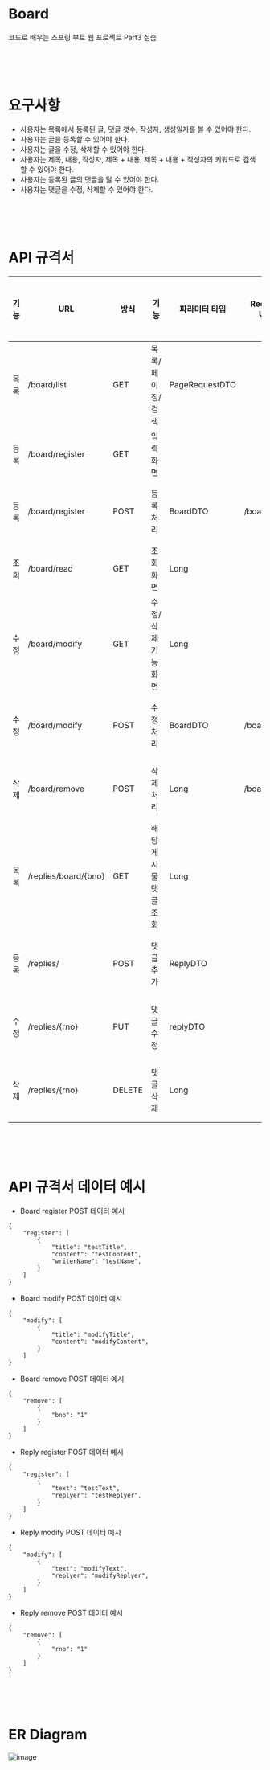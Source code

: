 # Board
코드로 배우는 스프링 부트 웹 프로젝트 Part3 실습

</br></br></br>

# 요구사항
* 사용자는 목록에서 등록된 글, 댓글 갯수, 작성자, 생성일자를 볼 수 있어야 한다.
* 사용자는 글을 등록할 수 있어야 한다.
* 사용자는 글을 수정, 삭제할 수 있어야 한다.
* 사용자는 제목, 내용, 작성자, 제목 + 내용, 제목 + 내용 + 작성자의 키워드로 검색할 수 있어야 한다.
* 사용자는 등록된 글의 댓글을 달 수 있어야 한다.
* 사용자는 댓글을 수정, 삭제할 수 있어야 한다.

</br></br></br>

# API 규격서
| 기능 | URL | 방식 | 기능 | 파라미터 타입 | Redirect URL | 데이터 예시 |
| ------------- | --------- | ------------- | ------------- | ------------- | ------------- | -------------- |
| 목록 | /board/list | GET  | 목록/페이징/검색  | PageRequestDTO | | |
| 등록 | /board/register | GET | 입력 화면 | | | |
| 등록 | /board/register | POST | 등록 처리 | BoardDTO | /board/list | [데이터 예시](#API-규격서-데이터-예시) |
| 조회 | /board/read | GET | 조회 화면 | Long | | |
| 수정 | /board/modify | GET | 수정/삭제 기능 화면 | Long | | |
| 수정 | /board/modify | POST | 수정 처리 | BoardDTO | /board/read | [데이터 예시](#API-규격서-데이터-예시) |
| 삭제 | /board/remove | POST | 삭제 처리 | Long | /board/list | [데이터 예시](#API-규격서-데이터-예시) |
| 목록 | /replies/board/{bno} | GET | 해당 게시물 댓글 조회 | Long | | |
| 등록 | /replies/ | POST | 댓글 추가 | ReplyDTO | | [데이터 예시](#API-규격서-데이터-예시) |
| 수정 | /replies/{rno} | PUT | 댓글 수정 | replyDTO | | [데이터 예시](#API-규격서-데이터-예시) |
| 삭제 | /replies/{rno} | DELETE | 댓글 삭제 | Long | | [데이터 예시](#API-규격서-데이터-예시) |


</br></br></br>

# API 규격서 데이터 예시
* Board register POST 데이터 예시
```
{
    "register": [
        {
            "title": "testTitle",
            "content": "testContent",
            "writerName": "testName",
        }
    ]
}
```
* Board modify POST 데이터 예시
```
{
    "modify": [
        {
            "title": "modifyTitle",
            "content": "modifyContent",
        }
    ]
}
```
* Board remove POST 데이터 예시
```
{
    "remove": [
        {
            "bno": "1"
        }
    ]
}
```
* Reply register POST 데이터 예시
```
{
    "register": [
        {
            "text": "testText",
            "replyer": "testReplyer",
        }
    ]
}
```
* Reply modify POST 데이터 예시
```
{
    "modify": [
        {
            "text": "modifyText",
            "replyer": "modifyReplyer",
        }
    ]
}
```
* Reply remove POST 데이터 예시
```
{
    "remove": [
        {
            "rno": "1"
        }
    ]
}
```

</br></br></br>
# ER Diagram
![image](https://user-images.githubusercontent.com/74942574/182020826-f14f58e0-4e51-4841-8a20-e73885a9f0da.png)
